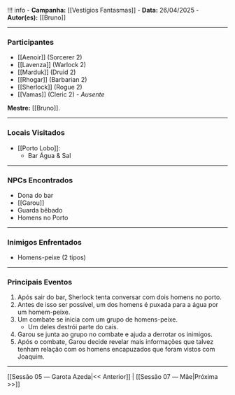 !!! info
	- **Campanha:** [[Vestígios Fantasmas]]
	- **Data:** 26/04/2025
	- **Autor(es):** [[Bruno]]

---

### Participantes

- [[Aenoir]] (Sorcerer 2)
- [[Lavenza]] (Warlock 2)
- [[Marduk]] (Druid 2)
- [[Rhogar]] (Barbarian 2)
- [[Sherlock]] (Rogue 2)
- [[Vamas]] (Cleric 2) - *Ausente*

**Mestre:** [[Bruno]].

---  

### Locais Visitados

- [[Porto Lobo]]:
	- Bar Água & Sal

---

### NPCs Encontrados

- Dona do bar
- [[Garou]]
- Guarda bêbado
- Homens no Porto

---

### Inimigos Enfrentados

- Homens-peixe (2 tipos)

---

### Principais Eventos

1. Após sair do bar, Sherlock tenta conversar com dois homens no porto.
2. Antes de isso ser possível, um dos homens é puxada para a água por um homem-peixe.
3. Um combate se inicia com um grupo de homens-peixe.
	- Um deles destrói parte do cais.
4. Garou se junta ao grupo no combate e ajuda a derrotar os inimigos.
5. Após o combate, Garou decide revelar mais informações que talvez tenham relação com os homens encapuzados que foram vistos com Joaquim.

---

[[Sessão 05 ― Garota Azeda|<< Anterior]] | [[Sessão 07 ― Mãe|Próxima >>]]